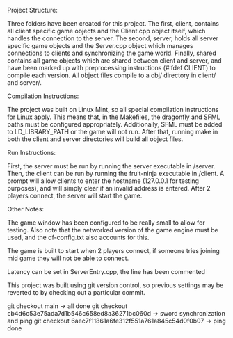 Project Structure:

Three folders have been created for this project. The first, client, contains all client specific game objects and the Client.cpp object itself, which handles the connection to the server. The second, server, holds all server specific game objects and the Server.cpp object which manages connections to clients and synchronizing the game world. Finally, shared contains all game objects which are shared between client and server, and have been marked up with preprocessing instructions (#ifdef CLIENT) to compile each version. All object files compile to a obj/ directory in client/ and server/.

Compilation Instructions:

The project was built on Linux Mint, so all special compilation instructions for Linux apply. This means that, in the Makefiles, the dragonfly and SFML paths must be configured appropriately. Additionally, SFML must be added to LD_LIBRARY_PATH or the game will not run. After that, running make in both the client and server directories will build all object files.

Run Instructions:

First, the server must be run by running the server executable in /server. Then, the client can be run by running the fruit-ninja executable in /client. A prompt will allow clients to enter the hostname (127.0.0.1 for testing purposes), and will simply clear if an invalid address is entered. After 2 players connect, the server will start the game.

Other Notes:

The game window has been configured to be really small to allow for testing. Also note that the networked version of the game engine must be used, and the df-config.txt also accounts for this.

The game is built to start when 2 players connect, if someone tries joining mid game they will not be able to connect.

Latency can be set in ServerEntry.cpp, the line has been commented

This project was built using git version control, so previous settings may be reverted to by checking out a particular commit.

git checkout main -> all done
git checkout cb4d6c53e75ada7d1b546c658ed8a36271bc060d -> sword synchronization and ping
git checkout 6aec7f11861a6fe312f551a761a845c54d0f0b07 -> ping done
